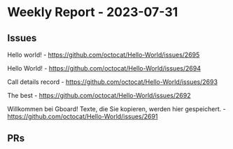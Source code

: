 # Weekly Report - 2023-07-31

## Issues

Hello world! - https://github.com/octocat/Hello-World/issues/2695

Hello World! - https://github.com/octocat/Hello-World/issues/2694

Call details record  - https://github.com/octocat/Hello-World/issues/2693

The best - https://github.com/octocat/Hello-World/issues/2692

Willkommen bei Gboard! Texte, die Sie kopieren, werden hier gespeichert. - https://github.com/octocat/Hello-World/issues/2691



## PRs


